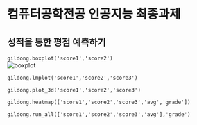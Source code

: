 # 컴퓨터공학전공 인공지능 최종과제  
## 성적을 통한 평점 예측하기


```gildong.boxplot('score1','score2')```  
![boxplot](./image/boxplot.png)

```gildong.lmplot('score1','score2','score3')```


```gildong.plot_3d('score1','score2','score3')```


```gildong.heatmap(['score1','score2','score3','avg','grade'])```


```gildong.run_all(['score1','score2','score3','avg'],'grade')```

